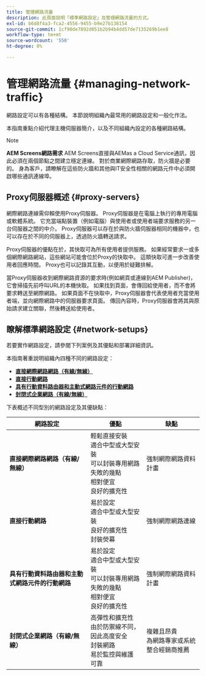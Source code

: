 ```yaml
---
title: 管理網路流量
description: 此頁面說明「標準網路設定」及管理網路流量的方式。
exl-id: b6d8f4a3-fca2-4556-9455-b9e27b138154
source-git-commit: 1cf90de7892d051b2b94b4dd57de7135269b1ee8
workflow-type: tm+mt
source-wordcount: '550'
ht-degree: 0%

---
```


# 管理網路流量 {#managing-network-traffic}

網路設定可以有各種結構。 本節說明組織內最常用的網路設定和一般化作法。

本指南重點介紹代理主機伺服器簡介，以及不同組織內設定的各種網路結構。

>[!NOTE]
>**AEM Screens網路需求**
>AEM Screens直接與AEMas a Cloud Service通訊，因此必須在兩個節點之間建立穩定連線。 對於商業網際網路存取，防火牆是必要的。 身為客戶，請瞭解在這些防火牆和其他與IT安全性相關的網路元件中必須開啟哪些通訊連線埠。

## Proxy伺服器概述 {#proxy-servers}

網際網路連線需仰賴使用Proxy伺服器。 Proxy伺服器是在電腦上執行的專用電腦或軟體系統。 它充當端點裝置（例如電腦）與使用者或使用者端要求服務的另一台伺服器之間的中介。 Proxy伺服器可以存在於與防火牆伺服器相同的機器中，也可以存在於不同的伺服器上，透過防火牆轉送請求。

Proxy伺服器的優點在於，其快取可為所有使用者提供服務。 如果經常要求一或多個網際網路網站，這些網站可能會位於Proxy的快取中。 這類快取可進一步改善使用者回應時間。 Proxy也可以記錄其互動，以便用於疑難排解。

當Proxy伺服器收到網際網路資源的要求時(例如網頁或連線到AEM Publisher)，它會掃描先前呼叫URL的本機快取。 如果找到頁面，會傳回給使用者，而不會將要求轉送至網際網路。 如果頁面不在快取中，Proxy伺服器會代表使用者充當使用者端，並向網際網路中的伺服器要求頁面。 傳回內容時，Proxy伺服器會將其與原始請求建立關聯，然後轉送給使用者。

## 瞭解標準網路設定 {#network-setups}

若要實作網路設定，請參閱下列案例及其優點和部署詳細資訊。

本指南著重說明組織內四種不同的網路設定：

* **[直接網際網路網路（有線/無線）](/help/using/direct-internet-network.md)**
* **[直接行動網路](/help/using/mobile-network.md)**
* **[具有行動資料路由器和主動式網路元件的行動網路](/help/using/mobile-network-router.md)**
* **[封閉式企業網路（有線/無線）](/help/using/enclosed-corporate-network.md)**

下表概述不同型別的網路設定及其優缺點：

| 網路設定 | 優點 | 缺點 |
|--- |--- |--- |
| **直接網際網路網路（有線/無線）** | 輕鬆直接安裝<br>適合中型或大型安裝<br>可以封裝專用網路<br>失敗的幾點<br>相對便宜<br>良好的擴充性 | 強制網際網路資料計畫 |
| **直接行動網路** | 易於設定<br>適合中型或大型安裝<br>良好的擴充性<br>封裝熒幕 | 強制網際網路連線 |
| **具有行動資料路由器和主動式網路元件的行動網路** | 易於設定<br>適合中型或大型安裝<br>可以封裝專用網路<br>失敗的幾點<br>相對便宜<br>良好的擴充性 | 強制網際網路資料計畫 |
| **封閉式企業網路（有線/無線）** | 高彈性和擴充性<br>由於防禦線不同，因此高度安全<br>封裝網路<br>易於監控與維護<br>可靠 | 複雜且昂貴<br>為網路專家或系統整合經銷商推薦 |
